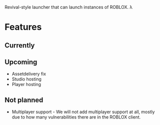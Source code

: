 Revival-style launcher that can launch instances of ROBLOX. λ
# Features
## Currently
## Upcoming
* Assetdelivery fix
* Studio hosting
* Player hosting
## Not planned
* Multiplayer support - We will not add multiplayer support at all, mostly due to how many vulnerabilities there are in the ROBLOX client.
